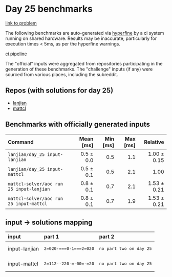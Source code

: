 # Day 25 benchmarks

[link to problem](http://adventofcode.com/2022/day/25)

The following benchmarks are auto-generated via [hyperfine](https://github.com/sharkdp/hyperfine) by a ci system running on shared hardware. Results may be inaccurate, particularly for execution times < 5ms, as per the hyperfine warnings.

[ci pipeline](http://ci.papercode.net:8080/teams/aoc2022/pipelines/aoc-compare-2022)

The "official" inputs were aggregated from repositories participating in the generation of these benchmarks. The "challenge" inputs (if any) were sourced from various places, including the subreddit.

## Repos (with solutions for day 25)


- [lanjian](https://github.com/LanJian/aoc-2022)
- [mattcl](https://github.com/mattcl/aoc2022)

## Benchmarks with officially generated inputs
| Command | Mean [ms] | Min [ms] | Max [ms] | Relative |
|:---|---:|---:|---:|---:|
| `lanjian/day_25 input-lanjian` | 0.5 ± 0.0 | 0.5 | 1.1 | 1.00 ± 0.15 |
| `lanjian/day_25 input-mattcl` | 0.5 ± 0.1 | 0.5 | 2.1 | 1.00 |
| `mattcl-solver/aoc run 25 input-lanjian` | 0.8 ± 0.1 | 0.7 | 2.1 | 1.53 ± 0.21 |
| `mattcl-solver/aoc run 25 input-mattcl` | 0.8 ± 0.1 | 0.7 | 1.9 | 1.53 ± 0.21 |

## input -> solutions mapping
|input|part 1|part 2|
|:---|:---|:---|
|input-lanjian|<pre>2=020-===0-1===2=020</pre>|<pre>no part two on day 25</pre>|
|input-mattcl|<pre>2=112--220-=-00=-=20</pre>|<pre>no part two on day 25</pre>|
